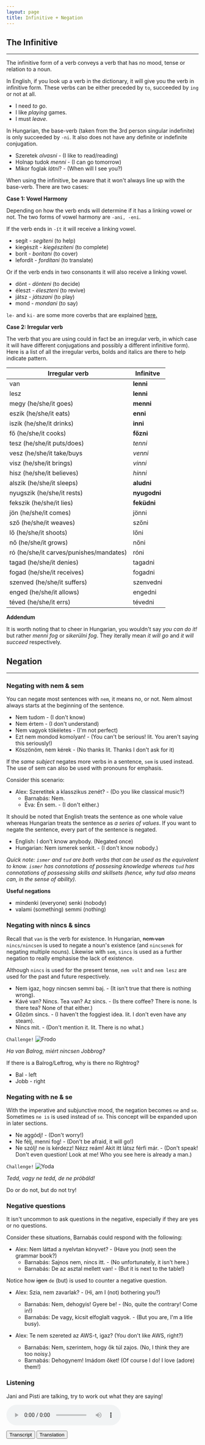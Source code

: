 ```yaml
---
layout: page
title: Infinitive + Negation
---
```


## The Infinitive

---

The infinitive form of a verb conveys a verb that has no mood, tense or relation to a noun.

In English, if you look up a verb in the dictionary, it will give you the verb in infinitive form. These verbs can be either preceded 
by `to`, succeeded by `ing` or not at all.

* I need *to go*.
* I like *playing* games.
* I must *leave*.

In Hungarian, the base-verb (taken from the 3rd person singular indefinite) is only succeeded by `-ni`. It also does not have any definite or indefinite conjugation.

* Szeretek *olvasni* - (I like to read/reading)
* Holnap tudok *menni* - (I can go tomorrow)
* Mikor foglak *látni*? - (When will I see you?)

When using the infinitive, be aware that it won't always line up with the base-verb. There are two cases:

**Case 1: Vowel Harmony**

Depending on how the verb ends will determine if it has a linking vowel or not. The two forms of vowel harmony are `-ani, -eni`.

If the verb ends in `-ít` it will receive a linking vowel.

* segít - *segíteni* (to help)
* kiegészít - *kiegészíteni* (to complete)
* borít - *borítani* (to cover)
* lefordít - *fordítani* (to translate)

Or if the verb ends in two consonants it will also receive a linking vowel.

* dönt - *dönteni* (to decide)
* éleszt - *éleszteni* (to revive)
* játsz - *játszani* (to play)
* mond - *mondani* (to say)

`le-` and `ki-` are some more coverbs that are explained [here.](https://magyartanulas.github.io/coverbs_telicity/)

**Case 2: Irregular verb**

The verb that you are using could in fact be an irregular verb, in which case it will have different conjugations and possibly a different infinitive form). 
Here is a list of all the irregular verbs, bolds and italics are there to help indicate pattern.

| Irregular verb                           | Infinitve     |
|------------------------------------------|---------------|
| van                                      | **lenni**     |
| lesz                                     | **lenni**     |
| megy (he/she/it goes)                    | **menni**     |
| eszik (he/she/it eats)                   | **enni**      |
| iszik (he/she/it drinks)                 | **inni**      |
| fő (he/she/it cooks)                     | **főzni**     |
| tesz (he/she/it puts/does)               | *tenni*       |
| vesz (he/she/it take/buys                | *venni*       |
| visz (he/she/it brings)                  | *vinni*       |
| hisz (he/she/it believes)                | *hinni*       |
| alszik (he/she/it sleeps)                | **aludni**    |
| nyugszik (he/she/it rests)               | **nyugodni**  |
| fekszik (he/she/it lies)                 | **feküdni**   |
| jön (he/she/it comes)                    | jönni         |
| sző (he/she/it weaves)                   | szőni         |
| lő (he/she/it shoots)                    | lőni          |
| nő (he/she/it grows)                     | nőni          |
| ró (he/she/it carves/punishes/mandates)  | róni          |
| tagad (he/she/it denies)                 | tagadni       |
| fogad (he/she/it receives)               | fogadni       |
| szenved (he/she/it suffers)              | szenvedni     |
| enged (he/she/it allows)                 | engedni       |
| téved (he/she/it errs)                   | tévedni       |

**Addendum**

It is worth noting that to cheer in Hungarian, you wouldn't say *you can do it!* but rather *menni fog* or *sikerülni fog*. 
They iterally mean *it will go* and *it will succeed* respectively.

## Negation

---

### Negating with nem & sem

You can negate most sentences with `nem`, it means no, or not. Nem almost always starts at the beginning of the sentence.

* Nem tudom - (I don't know)
* Nem értem - (I don't understand)
* Nem vagyok tökéletes - (I'm not perfect)
* Ezt nem mondod komolyan! - (You can't be serious! lit. You aren't saying this seriously!)
* Köszönöm, nem kérek - (No thanks lit. Thanks I don't ask for it)

If the *same subject* negates more verbs in a sentence, `sem` is used instead. The use of sem can also be used with pronouns for emphasis.

Consider this scenario:

* Alex: Szeretitek a klasszikus zenét? - (Do you like classical music?)
  * Barnabás: Nem.
  * Éva: Én sem. - (I don't either.)

It should be noted that English treats the sentence as one whole value whereas Hungarian treats the sentence as *a series of values*. 
If you want to negate the sentence, every part of the sentence is negated.

* English: I don't know anybody. (Negated once)
* Hungarian: Nem ismerek senkit. - (I don't know nobody.)

*Quick note: `ismer` and `tud` are both verbs that can be used as the equivalent to know. `ismer` has connotations of possesing knowledge whereas `tud` has connotations of possessing skills and skillsets (hence, why tud also means can, in the sense of ability).*

**Useful negations**

* mindenki (everyone) senki (nobody)
* valami (something) semmi (nothing)

### Negating with nincs & sincs

Recall that `van` is the verb for existence. In Hungarian, ~~nem van~~ `nincs/nincsen` is used to negate a noun's existence (and `nincsenek` for negating multiple nouns). Likewise with `sem`, `sincs` is used as a further negation to really emphasise the lack of existence.

Although `nincs` is used for the present tense, `nem volt` and `nem lesz` are used for the past and future respectively.

* Nem igaz, hogy nincsen semmi baj. - (It isn't true that there is nothing wrong).
* Kávé van? Nincs. Tea van? Az sincs. - (Is there coffee? There is none. Is there tea? None of that either.)
* Gőzöm sincs. - (I haven't the foggiest idea. lit. I don't even have any steam).
* Nincs mit. - (Don't mention it. lit. There is no what.)

`Challenge!`
![Frodo](https://magyartanulas.github.io/public/Frodo.jpg)

*Ha van Balrog, miért nincsen Jobbrog?*

<span class="spoiler">If there is a Balrog/Leftrog, why is there no Rightrog?</span>

* Bal - left
* Jobb - right


### Negating with ne & se

With the imperative and subjunctive mood, the negation becomes `ne` and `se`. Sometimes `ne is` is used instead of `se`. This concept will be expanded upon in later sections.

* Ne aggódj! - (Don't worry!)
* Ne félj, menni fog! - (Don't be afraid, it will go!)
* Ne szólj! ne is kérdezz! Nézz reám! Akit itt látsz férfi már. - (Don't speak! Don't even question! Look at me! Who you see here is already a man.)


`Challenge!`
![Yoda](https://magyartanulas.github.io/public/yoda.jpeg)

*Tedd, vagy ne tedd, de ne próbáld!*

<span class="spoiler">Do or do not, but do not try!</span>

### Negative questions

It isn't uncommon to ask questions in the negative, especially if they are yes or no questions.

Consider these situations, Barnabás could respond with the following:

* Alex: Nem láttad a nyelvtan könyvet? - (Have you (not) seen the grammar book?)
  * Barnabás: Sajnos nem, nincs itt. - (No unfortunately, it isn't here.)
  * Barnabás: De az asztal mellett van! - (But it is next to the table!)

Notice how ~~igen~~ `de` (but) is used to counter a negative question.

* Alex: Szia, nem zavarlak? - (Hi, am I (not) bothering you?)
  * Barnabás: Nem, dehogyis! Gyere be! - (No, quite the contrary! Come in!)
  * Barnabás: De vagy, kicsit elfoglalt vagyok. - (But you are, I'm a litle busy).

* Alex: Te nem szereted az AWS-t, igaz? (You don't like AWS, right?)
  * Barnabás: Nem, szerintem, hogy ők túl zajos. (No, I think they are too noisy.)
  * Barnabás: Dehogynem! Imádom őket! (Of course I do! I love (adore) them!)
 
### Listening

Jani and Pisti are talking, try to work out what they are saying!

<audio controls><source src="https://magyartanulas.github.io/public/csatornán.mp3" type="audio/mpeg">Your browser does not support the audio element.</audio>

<script type = "text/javascript">

function check_reveal(button) {
    
    var hun = document.getElementById("transcript");
    var eng = document.getElementById("translation");
 
    if (button === 'transcript') {
        
        if (hun.style.display === "none" && eng.style.display === "none") {
            hun.style.display = "block";
        }else if (hun.style.display === "none" && eng.style.display === "block") {
            eng.style.display = "none";
            hun.style.display = "block";
        }
    }else if (button === 'translation')
 
        if (eng.style.display === "none" && hun.style.display === "none") {
            eng.style.display = "block";
        }else if (eng.style.display === "none" && hun.style.display === "block") {
            hun.style.display = "none";
            eng.style.display = "block";
        }
}
</script>

<span>
<button type="button" onclick="check_reveal('transcript')">Transcript</button>
<button type="button" onclick="check_reveal('translation')">Translation</button>
</span>

<div id = "transcript" style ="display:none">
J: így van
P: Jani, 
J: Igen
P: segíts, mi a gond?
J: A gond az, hogy nincs videó
P: De van
J: ...Dee nincs, ez a gond
P: Mármint, mi nincs?
J: Videó nincs. Ezen a csatornán nincs videó
P: Ezen a csatornán nincs videó
J: Igen
P: Hát ez gond...
J: Ez gond, hát ez gond!
P: Na most..
</div>

<div id = "translation" style ="display:none">
J: That's right
P: Jani, 
J: Yes
P: Help me out, what's the issue?
J: The issue is that there is no video
P: But there is
J: ...But there isn't, that's the issue
P: Namely what isn't?
J: There's no video. There's no video on this channel
P: There's no video on this channel
J: Yes
P: Well this is an issue...
J: This is an issue, well this is an issue!
P: So now...
</div>
